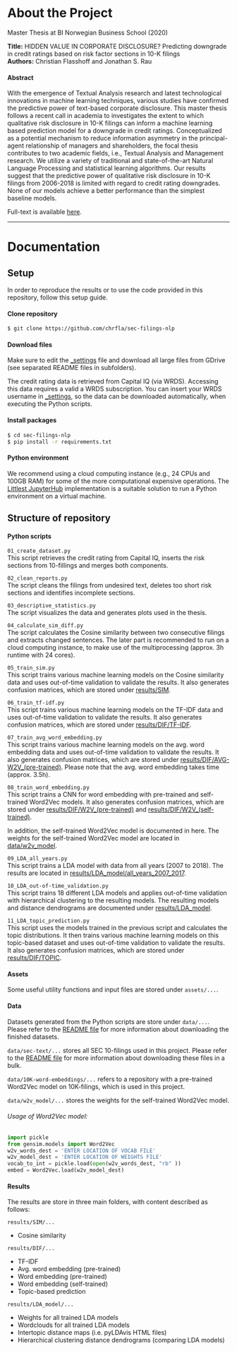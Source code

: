 # About the Project

Master Thesis at BI Norwegian Business School (2020)

**Title:** HIDDEN VALUE IN CORPORATE DISCLOSURE?
Predicting downgrade in credit ratings based on risk factor sections in 10-K filings\
**Authors:** Christian Flasshoff and Jonathan S. Rau

#### Abstract
With the emergence of Textual Analysis research and latest technological innovations in machine learning techniques, various studies have confirmed the predictive power of text-based corporate disclosure. This master thesis follows a recent call in academia to investigates the extent to which qualitative risk disclosure in 10-K filings can inform a machine learning based prediction model for a downgrade in credit ratings. Conceptualized as a potential mechanism to reduce information asymmetry in the principal-agent relationship of managers and shareholders, the focal thesis contributes to two academic fields, i.e., Textual Analysis and Management research. We utilize a variety of traditional and state-of-the-art Natural Language Processing and statistical learning algorithms. Our results suggest that the predictive power of qualitative risk disclosure in 10-K filings from 2006-2018 is limited with regard to credit rating downgrades. None of our models achieve a better performance than the simplest baseline models.

Full-text is available [here](https://github.com/chrfla/sec-filings-nlp/Thesis.pdf).
___

# Documentation

## Setup
In order to reproduce the results or to use the code provided in this repository, follow this setup guide.
#### Clone repository

```bash
$ git clone https://github.com/chrfla/sec-filings-nlp
```

#### Download files
Make sure to edit the [_settings](https://github.com/chrfla/sec-filings-nlp/_settings.py) file and download all large files from GDrive (see separated README files in subfolders).

The credit rating data is retrieved from Capital IQ (via WRDS). Accessing this data requires a valid a WRDS subscription. You can insert your WRDS username in [_settings](https://github.com/chrfla/sec-filings-nlp/_settings.py), so the data can be downloaded automatically, when executing the Python scripts.

#### Install packages


```bash
$ cd sec-filings-nlp
$ pip install -r requirements.txt
```


#### Python environment
We recommend using a cloud computing instance (e.g., 24 CPUs and 100GB RAM) for some of the more computational expensive operations. The [Littlest JupyterHub](https://tljh.jupyter.org/en/latest/) implementation is a suitable solution to run a Python environment on a virtual machine.



## Structure of repository

#### Python scripts

`01_create_dataset.py`\
This script retrieves the credit rating from Capital IQ, inserts the risk sections from 10-fillings and merges both components.

`02_clean_reports.py`\
The script cleans the filings from undesired text, deletes too short risk sections and identifies incomplete sections.

`03_descriptive_statistics.py`\
The script visualizes the data and generates plots used in the thesis.

`04_calculate_sim_diff.py`\
The script calculates the Cosine similarity between two consecutive filings and extracts changed sentences. The later part is recommended to run on a cloud computing instance, to make use of the multiprocessing (approx. 3h runtime with 24 cores).

`05_train_sim.py`\
This script trains various machine learning models on the Cosine similarity data and uses out-of-time validation to validate the results. It also generates confusion matrices, which are stored under [results/SIM](https://github.com/chrfla/sec-filings-nlp/tree/master/results/SIM).

`06_train_tf-idf.py`\
This script trains various machine learning models on the TF-IDF data and uses out-of-time validation to validate the results. It also generates confusion matrices, which are stored under [results/DIF/TF-IDF](https://github.com/chrfla/sec-filings-nlp/tree/master/results/DIF/TF-IDF).

`07_train_avg_word_embedding.py`\
This script trains various machine learning models on the avg. word embedding data and uses out-of-time validation to validate the results. It also generates confusion matrices, which are stored under [results/DIF/AVG-W2V_(pre-trained)](https://github.com/chrfla/sec-filings-nlp/tree/master/results/DIF/AVG-W2V_(pre-trained)). Please note that the avg. word embedding takes time (approx. 3.5h).

`08_train_word_embedding.py`\
This script trains a CNN for word embedding with pre-trained and self-trained Word2Vec models. It also generates confusion matrices, which are stored under [results/DIF/W2V_(pre-trained)](https://github.com/chrfla/sec-filings-nlp/tree/master/results/DIF/W2V_(pre-trained)) and [results/DIF/W2V_(self-trained)](https://github.com/chrfla/sec-filings-nlp/tree/master/results/DIF/W2V_(self-trained)).

In addition, the self-trained Word2Vec model is documented in here. The weights for the self-trained Word2Vec model are located in [data/w2v_model](https://github.com/chrfla/sec-filings-nlp/tree/master/data/w2v_model).



`09_LDA_all_years.py`\
This script trains a LDA model with data from all years (2007 to 2018). The results are located in [results/LDA_model/all_years_2007_2017](https://github.com/chrfla/sec-filings-nlp/tree/master/results/LDA_model/all_years_2007_2017).


`10_LDA_out-of-time_validation.py`\
This script trains 18 different LDA models and applies out-of-time validation with hierarchical clustering to the resulting models. The resulting models and distance dendrograms are documented under [results/LDA_model](https://github.com/chrfla/sec-filings-nlp/tree/master/results/LDA_model).



`11_LDA_topic_prediction.py`\
This script uses the models trained in the previous script and calculates the topic distributions. It then trains various machine learning models on this topic-based dataset and uses out-of-time validation to validate the results. It also generates confusion matrices, which are stored under [results/DIF/TOPIC](https://github.com/chrfla/sec-filings-nlp/tree/master/results/DIF/TOPIC).


#### Assets
Some useful utility functions and input files are stored under `assets/...`.


#### Data
Datasets generated from the Python scripts are store under `data/...`. Please refer to the [README file](https://github.com/chrfla/sec-filings-nlp/blob/master/data/README.md) for more information about downloading the finished datasets.

`data/sec-text/...` stores all SEC 10-filings used in this project. Please refer to the [README file](https://github.com/chrfla/sec-filings-nlp/blob/master/data/sec-text/README.md) for more information about downloading these files in a bulk.

`data/10K-word-embeddings/...` refers to a repository with a pre-trained Word2Vec model on 10K-filings, which is used in this project.

`data/w2v_model/...` stores the weights for the self-trained Word2Vec model.
###### Usage of Word2Vec model:
```python
import pickle
from gensim.models import Word2Vec
w2v_words_dest = 'ENTER LOCATION OF VOCAB FILE'
w2v_model_dest = 'ENTER LOCATION OF WEIGHTS FILE'
vocab_to_int = pickle.load(open(w2v_words_dest, "rb" ))
embed = Word2Vec.load(w2v_model_dest)

```



#### Results
The results are store in three main folders, with content described as follows:

`results/SIM/...`
- Cosine similarity



`results/DIF/...`
- TF-IDF
- Avg. word embedding (pre-trained)
- Word embedding (pre-trained)
- Word embedding (self-trained)
- Topic-based prediction

`results/LDA_model/...`
- Weights for all trained LDA models
- Wordclouds  for all trained LDA models
- Intertopic distance maps (i.e. pyLDAvis HTML files)
- Hierarchical clustering distance dendrograms (comparing LDA models)
